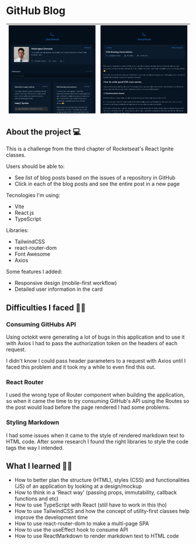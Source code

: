 # GitHub Blog

![](screenshots/screenshot1.png)      |  ![](screenshots/screenshot2.png)
:-------------------------:|:-------------------------:
        
## About the project 💻
This is a challenge from the third chapter of Rocketseat's React Ignite classes.

Users should be able to:
- See list of blog posts based on the issues of a repository in GitHub
- Click in each of the blog posts and see the entire post in a new page

Tecnologies I'm using:
- Vite
- React.js
- TypeScript

Libraries:
- TailwindCSS
- react-router-dom
- Font Awesome
- Axios

Some features I added:
- Responsive design (mobile-first workflow)
- Detailed user information in the card

## Difficulties I faced 🤷‍♂️
### Consuming GitHubs API
Using octokit were generating a lot of bugs in this application and to use it with Axios I had to pass the authorization token on the headers of each request.

I didn't know I could pass header parameters to a request with Axios until I faced this problem and it took my a while to even find this out.

### React Router
I used the wrong type of Router component when building the application, so when it came the time to try consuming GitHub's API using the Routes so the post would load before the page rendered I had some problems.

### Styling Markdown
I had some issues when it came to the style of rendered markdown text to HTML code. After some research I found the right libraries to style the code tags the way I intended.


## What I learned 👨‍🏫
- How to better plan the structure (HTML), styles (CSS) and functionalities (JS) of an application by looking at a design/mockup
- How to think in a 'React way' (passing props, immutability, callback functions and etc)
- How to use TypeScript with React (still have to work in this tho)
- How to use TailwindCSS and how the concept of utility-first classes help improve the development time
- How to use react-router-dom to make a multi-page SPA 
- How to use the useEffect hook to consume API
- How to use ReactMarkdown to render markdown text to HTML code
